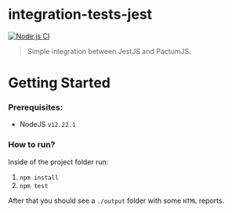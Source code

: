 # integration-tests-jest

[![Node.js CI](https://github.com/ugioni/integration-tests-jest/actions/workflows/node.js.yml/badge.svg?branch=master)](https://github.com/ugioni/integration-tests-jest/actions/workflows/node.js.yml)

> Simple integration between JestJS and PactumJS.

# Getting Started

### Prerequisites:
 - NodeJS `v12.22.1`

### How to run?

Inside of the project folder run:

 1. `npm install`
 1. `npm test`

After that you should see a `./output` folder with some `HTML` reports.
